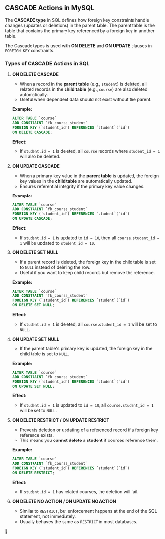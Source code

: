 ## **CASCADE Actions in MySQL**

The **CASCADE type** in SQL defines how foreign key constraints handle changes (updates or deletions) in the parent table. The parent table is the table that contains the primary key referenced by a foreign key in another table.

The Cascade types is used with **ON DELETE** and **ON UPDATE** clauses in `FOREIGN KEY` constraints.

### **Types of CASCADE Actions in SQL**

1. **ON DELETE CASCADE**
   - When a record in the **parent table** (e.g., `student`) is deleted, all related records in the **child table** (e.g., `course`) are also deleted automatically.
   - Useful when dependent data should not exist without the parent.

   **Example:**
   ```sql
   ALTER TABLE `course`
   ADD CONSTRAINT `fk_course_student`
   FOREIGN KEY (`student_id`) REFERENCES `student`(`id`)
   ON DELETE CASCADE;
   ```
   **Effect:**  
   - If `student.id = 1` is deleted, all `course` records where `student_id = 1` will also be deleted.

2. **ON UPDATE CASCADE**
   - When a primary key value in the **parent table** is updated, the foreign key values in the **child table** are automatically updated.
   - Ensures referential integrity if the primary key value changes.

   **Example:**
   ```sql
   ALTER TABLE `course`
   ADD CONSTRAINT `fk_course_student`
   FOREIGN KEY (`student_id`) REFERENCES `student`(`id`)
   ON UPDATE CASCADE;
   ```
   **Effect:**  
   - If `student.id = 1` is updated to `id = 10`, then all `course.student_id = 1` will be updated to `student_id = 10`.

3. **ON DELETE SET NULL**
   - If a parent record is deleted, the foreign key in the child table is set to `NULL` instead of deleting the row.
   - Useful if you want to keep child records but remove the reference.

   **Example:**
   ```sql
   ALTER TABLE `course`
   ADD CONSTRAINT `fk_course_student`
   FOREIGN KEY (`student_id`) REFERENCES `student`(`id`)
   ON DELETE SET NULL;
   ```
   **Effect:**  
   - If `student.id = 1` is deleted, all `course.student_id = 1` will be set to `NULL`.

4. **ON UPDATE SET NULL**
   - If the parent table's primary key is updated, the foreign key in the child table is set to `NULL`.

   **Example:**
   ```sql
   ALTER TABLE `course`
   ADD CONSTRAINT `fk_course_student`
   FOREIGN KEY (`student_id`) REFERENCES `student`(`id`)
   ON UPDATE SET NULL;
   ```
   **Effect:**  
   - If `student.id = 1` is updated to `id = 10`, all `course.student_id = 1` will be set to `NULL`.

5. **ON DELETE RESTRICT / ON UPDATE RESTRICT**
   - Prevents deletion or updating of a referenced record if a foreign key reference exists.
   - This means you **cannot delete a student** if courses reference them.

   **Example:**
   ```sql
   ALTER TABLE `course`
   ADD CONSTRAINT `fk_course_student`
   FOREIGN KEY (`student_id`) REFERENCES `student`(`id`)
   ON DELETE RESTRICT;
   ```
   **Effect:**  
   - If `student.id = 1` has related courses, the deletion will fail.

6. **ON DELETE NO ACTION / ON UPDATE NO ACTION**
   - Similar to `RESTRICT`, but enforcement happens at the end of the SQL statement, not immediately.
   - Usually behaves the same as `RESTRICT` in most databases.

🚀
